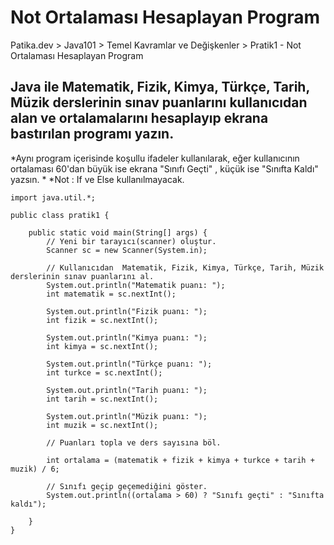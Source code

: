 # Not Ortalaması Hesaplayan Program
Patika.dev > Java101 > Temel Kavramlar ve Değişkenler > Pratik1 - Not Ortalaması Hesaplayan Program

## Java ile Matematik, Fizik, Kimya, Türkçe, Tarih, Müzik derslerinin sınav puanlarını kullanıcıdan alan ve ortalamalarını hesaplayıp ekrana bastırılan programı yazın. 
*Aynı program içerisinde koşullu ifadeler kullanılarak, eğer kullanıcının ortalaması 60'dan büyük ise ekrana "Sınıfı Geçti" , küçük ise "Sınıfta Kaldı" yazsın. * 
*Not : If ve Else kullanılmayacak.

	import java.util.*;
	
	public class pratik1 {
	
		public static void main(String[] args) {
			// Yeni bir tarayıcı(scanner) oluştur.
			Scanner sc = new Scanner(System.in);
		
			// Kullanıcıdan  Matematik, Fizik, Kimya, Türkçe, Tarih, Müzik derslerinin sınav puanlarını al.
			System.out.println("Matematik puanı: ");
			int matematik = sc.nextInt();
		
			System.out.println("Fizik puanı: ");
			int fizik = sc.nextInt();
		
			System.out.println("Kimya puanı: ");
			int kimya = sc.nextInt();
		
			System.out.println("Türkçe puanı: ");
			int turkce = sc.nextInt();
		
			System.out.println("Tarih puanı: ");
			int tarih = sc.nextInt();
		
			System.out.println("Müzik puanı: ");
			int muzik = sc.nextInt();
		
			// Puanları topla ve ders sayısına böl.
		
			int ortalama = (matematik + fizik + kimya + turkce + tarih + muzik) / 6;
		
			// Sınıfı geçip geçemediğini göster.
			System.out.println((ortalama > 60) ? "Sınıfı geçti" : "Sınıfta kaldı");
		
		}
	}
